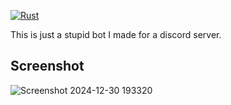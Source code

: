[![Rust](https://github.com/spiritfoxx/everyone-discord-bot/actions/workflows/rust.yml/badge.svg)](https://github.com/spiritfoxx/everyone-discord-bot/actions/workflows/rust.yml)

This is just a stupid bot I made for a discord server.
## Screenshot
![Screenshot 2024-12-30 193320](https://github.com/user-attachments/assets/ba5b4ea2-0053-4b65-a112-c6dbe71bd8c1)
